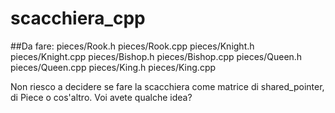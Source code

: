 # scacchiera_cpp

##Da fare:
  pieces/Rook.h
  pieces/Rook.cpp
  pieces/Knight.h
  pieces/Knight.cpp
  pieces/Bishop.h
  pieces/Bishop.cpp
  pieces/Queen.h
  pieces/Queen.cpp
  pieces/King.h
  pieces/King.cpp
  
Non riesco a decidere se fare la scacchiera come matrice di shared_pointer, di Piece o cos'altro. Voi avete qualche idea?
